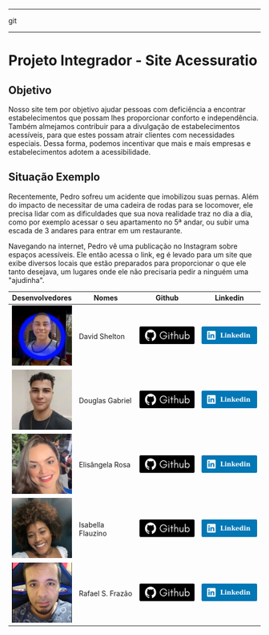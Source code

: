----
<style>
    img.foto{
        width:120px;
        height: 120px
    }
    img.icone{
        width:114px;
        height: 35px
    }
</style>git 
----
# Projeto Integrador - Site Acessuratio

## Objetivo
Nosso site tem por objetivo ajudar pessoas com deficiência a encontrar estabelecimentos que possam lhes proporcionar conforto e independência. Também almejamos contribuir para a divulgação de estabelecimentos acessíveis, para que estes possam atrair clientes com necessidades especiais. Dessa forma, podemos incentivar que mais e mais empresas e estabelecimentos adotem a acessibilidade.

## Situação Exemplo
Recentemente, Pedro sofreu um acidente que imobilizou suas pernas. Além do impacto de necessitar de uma cadeira de rodas para se locomover, ele precisa lidar com as dificuldades que sua nova realidade traz no dia a dia, como por exemplo acessar o seu apartamento no 5ª andar, ou subir uma escada de 3 andares para entrar em um restaurante.

Navegando na internet, Pedro vê uma publicação no Instagram sobre espaços acessíveis. Ele então acessa o link, eg é levado para um site que exibe diversos locais que estão preparados para proporcionar o que ele tanto desejava, um lugares onde ele não precisaria pedir a ninguém uma "ajudinha".


|Desenvolvedores                               |Nomes            |Github                                                                                   | Linkedin                                                                                                                 | 
|:--------------------------------------------:|-----------------|:---------------------------------------------------------------------------------------:|:------------------------------------------------------------------------------------------------------------------------:|
|<img class="foto" src="arqs/foto_David.png" width="120px" height="120px">  |David Shelton    |<a href="https://github.com/DavidSheltonSF"><img class="icone" src="arqs/github.png"></a>|<a href="https://www.linkedin.com/in/davidsheltonsf/"><img class="icone" src="arqs/linkedin.png"></a>                     |
|<img class="foto" src="arqs/foto_Douglas.jpg" width="120px" height="120px">|Douglas Gabriel  |<a href="https://github.com/dg2003gh"><img class="icone" src="arqs/github.png"></a>      |<a href="https://www.linkedin.com/in/douglas-guimar%C3%A3es-691241263"><img class="icone" src="arqs/linkedin.png"></a>    |
|<img class="foto" src="arqs/foto_Elis.png" width="120px" height="120px">   |Elisângela Rosa  |<a href="https://github.com/ElisangelaRosa"><img class="icone" src="arqs/github.png"></a>|<a href="https://www.linkedin.com/in/elis%C3%A2ngela-maria-rosa-da-silva/"><img class="icone" src="arqs/linkedin.png"></a>|
|<img class="foto" src="arqs/foto_Isa.jpg" width="120px" height="120px">    |Isabella Flauzino|<a href="https://github.com/IsaFlauzin0"><img class="icone" src="arqs/github.png"></a>   |<a href="https://www.linkedin.com/in/isabellaflauzino/"><img class="icone" src="arqs/linkedin.png"></a>                   |
|<img class="foto" src="arqs/foto_Rafael.png" width="120px" height="120px"> |Rafael S. Frazão |<a href="https://github.com/rafaelsfrazao"><img class="icone" src="arqs/github.png"></a> |<a href="https://www.linkedin.com/in/rafael-fraz%C3%A3o-b8aa38197/"><img class="icone" src="arqs/linkedin.png"></a>       |
